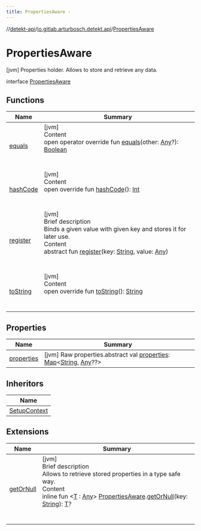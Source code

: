 ```yaml
---
title: PropertiesAware -
---
```

//[detekt-api](../../index.md)/[io.gitlab.arturbosch.detekt.api](../index.md)/[PropertiesAware](index.md)



# PropertiesAware  
 [jvm] Properties holder. Allows to store and retrieve any data.  
  
interface [PropertiesAware](index.md)   


## Functions  
  
|  Name|  Summary| 
|---|---|
| [equals](https://kotlinlang.org/api/latest/jvm/stdlib/kotlin/-any/equals.html)| [jvm]  <br>Content  <br>open operator override fun [equals](https://kotlinlang.org/api/latest/jvm/stdlib/kotlin/-any/equals.html)(other: [Any](https://kotlinlang.org/api/latest/jvm/stdlib/kotlin/-any/index.html)?): [Boolean](https://kotlinlang.org/api/latest/jvm/stdlib/kotlin/-boolean/index.html)  <br><br><br>
| [hashCode](https://kotlinlang.org/api/latest/jvm/stdlib/kotlin/-any/hash-code.html)| [jvm]  <br>Content  <br>open override fun [hashCode](https://kotlinlang.org/api/latest/jvm/stdlib/kotlin/-any/hash-code.html)(): [Int](https://kotlinlang.org/api/latest/jvm/stdlib/kotlin/-int/index.html)  <br><br><br>
| [register](register.md)| [jvm]  <br>Brief description  <br>Binds a given value with given key and stores it for later use.  <br>Content  <br>abstract fun [register](register.md)(key: [String](https://kotlinlang.org/api/latest/jvm/stdlib/kotlin/-string/index.html), value: [Any](https://kotlinlang.org/api/latest/jvm/stdlib/kotlin/-any/index.html))  <br><br><br>
| [toString](https://kotlinlang.org/api/latest/jvm/stdlib/kotlin/-any/to-string.html)| [jvm]  <br>Content  <br>open override fun [toString](https://kotlinlang.org/api/latest/jvm/stdlib/kotlin/-any/to-string.html)(): [String](https://kotlinlang.org/api/latest/jvm/stdlib/kotlin/-string/index.html)  <br><br><br>


## Properties  
  
|  Name|  Summary| 
|---|---|
| [properties](index.md#io.gitlab.arturbosch.detekt.api/PropertiesAware/properties/#/PointingToDeclaration/)|  [jvm] Raw properties.abstract val [properties](index.md#io.gitlab.arturbosch.detekt.api/PropertiesAware/properties/#/PointingToDeclaration/): [Map](https://kotlinlang.org/api/latest/jvm/stdlib/kotlin.collections/-map/index.html)<[String](https://kotlinlang.org/api/latest/jvm/stdlib/kotlin/-string/index.html), [Any](https://kotlinlang.org/api/latest/jvm/stdlib/kotlin/-any/index.html)??>   <br>


## Inheritors  
  
|  Name| 
|---|
| [SetupContext](../-setup-context/index.md)


## Extensions  
  
|  Name|  Summary| 
|---|---|
| [getOrNull](../get-or-null.md)| [jvm]  <br>Brief description  <br>Allows to retrieve stored properties in a type safe way.  <br>Content  <br>inline fun <[T](../get-or-null.md) : [Any](https://kotlinlang.org/api/latest/jvm/stdlib/kotlin/-any/index.html)> [PropertiesAware](index.md).[getOrNull](../get-or-null.md)(key: [String](https://kotlinlang.org/api/latest/jvm/stdlib/kotlin/-string/index.html)): [T](../get-or-null.md)?  <br><br><br>

